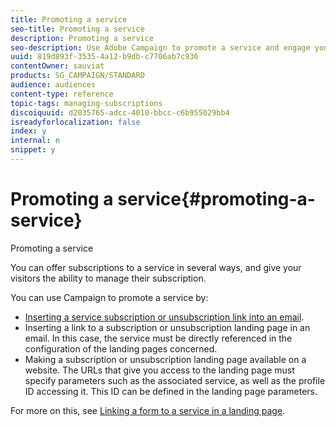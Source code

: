 ```yaml
---
title: Promoting a service
seo-title: Promoting a service
description: Promoting a service
seo-description: Use Adobe Campaign to promote a service and engage your customers through dedicated landing pages, emails or directly on your website.
uuid: 819d893f-3535-4a12-b9db-c7706ab7c936
contentOwner: sauviat
products: SG_CAMPAIGN/STANDARD
audience: audiences
content-type: reference
topic-tags: managing-subscriptions
discoiquuid: d2035765-adcc-4010-bbcc-c6b955029bb4
isreadyforlocalization: false
index: y
internal: n
snippet: y
---
```


# Promoting a service{#promoting-a-service}

Promoting a service

You can offer subscriptions to a service in several ways, and give your visitors the ability to manage their subscription.

You can use Campaign to promote a service by:

* [Inserting a service subscription or unsubscription link into an email](../../designing/using/inserting-a-link.md).
* Inserting a link to a subscription or unsubscription landing page in an email. In this case, the service must be directly referenced in the configuration of the landing pages concerned.
* Making a subscription or unsubscription landing page available on a website. The URLs that give you access to the landing page must specify parameters such as the associated service, as well as the profile ID accessing it. This ID can be defined in the landing page parameters.

For more on this, see [Linking a form to a service in a landing page](../../channels/using/designing-a-landing-page.md#linking-a-form-to-a-service).
